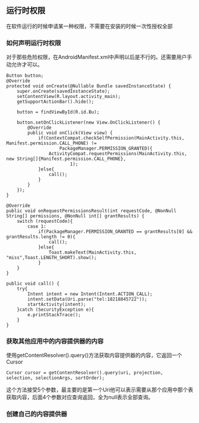 ## 运行时权限
在软件运行的时候申请某一种权限，不需要在安装的时候一次性授权全部
### 如何声明运行时权限
对于那些危险权限，在AndroidManifest.xml中声明以后是不行的。还需要用户手动允许才可以。
```
Button button;
@Override
protected void onCreate(@Nullable Bundle savedInstanceState) {
    super.onCreate(savedInstanceState);
    setContentView(R.layout.activity_main);
    getSupportActionBar().hide();

    button = findViewById(R.id.Bu);

    button.setOnClickListener(new View.OnClickListener() {
        @Override
        public void onClick(View view) {
            if(ContextCompat.checkSelfPermission(MainActivity.this, Manifest.permission.CALL_PHONE) !=
                    PackageManager.PERMISSION_GRANTED){
                ActivityCompat.requestPermissions(MainActivity.this, new String[]{Manifest.permission.CALL_PHONE},
                        1);
            }else{
                call();
            }
        }
    });
}
    
@Override
public void onRequestPermissionsResult(int requestCode, @NonNull String[] permissions, @NonNull int[] grantResults) {
    switch (requestCode){
        case 1:
            if(PackageManager.PERMISSION_GRANTED == grantResults[0] && grantResults.length != 0){
                call();
            }else{
                Toast.makeText(MainActivity.this, "miss",Toast.LENGTH_SHORT).show();
            }
    }
}

public void call() {
    try{
        Intent intent = new Intent(Intent.ACTION_CALL);
        intent.setData(Uri.parse("tel:18218845722"));
        startActivity(intent);
    }catch (SecurityException e){
        e.printStackTrace();
    }
}
```
### 获取其他应用中的内容提供器的内容
使用getContentResolver().query()方法获取内容提供器的内容，它返回一个Cursor
```
Cursor cursor = getContentResolver().query(uri, projection, 
selection, selectionArgs, sortOrder);
```
这个方法接受5个参数，最主要的是第一个Uri他可以表示需要从那个应用中那个表获取内容，后面4个参数对应查询返回，全为null表示全部查询。
### 创建自己的内容提供器
